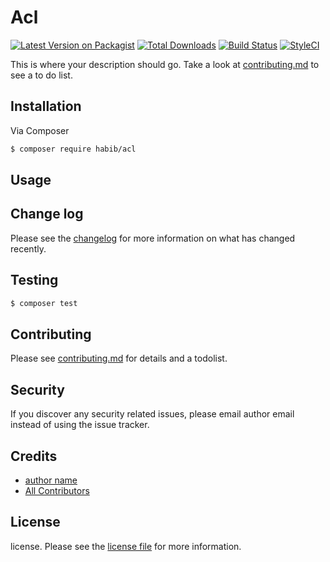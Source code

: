 # Acl

[![Latest Version on Packagist][ico-version]][link-packagist]
[![Total Downloads][ico-downloads]][link-downloads]
[![Build Status][ico-travis]][link-travis]
[![StyleCI][ico-styleci]][link-styleci]

This is where your description should go. Take a look at [contributing.md](contributing.md) to see a to do list.

## Installation

Via Composer

``` bash
$ composer require habib/acl
```

## Usage

## Change log

Please see the [changelog](changelog.md) for more information on what has changed recently.

## Testing

``` bash
$ composer test
```

## Contributing

Please see [contributing.md](contributing.md) for details and a todolist.

## Security

If you discover any security related issues, please email author email instead of using the issue tracker.

## Credits

- [author name][link-author]
- [All Contributors][link-contributors]

## License

license. Please see the [license file](license.md) for more information.

[ico-version]: https://img.shields.io/packagist/v/habib/acl.svg?style=flat-square
[ico-downloads]: https://img.shields.io/packagist/dt/habib/acl.svg?style=flat-square
[ico-travis]: https://img.shields.io/travis/habib/acl/master.svg?style=flat-square
[ico-styleci]: https://styleci.io/repos/12345678/shield

[link-packagist]: https://packagist.org/packages/habib/acl
[link-downloads]: https://packagist.org/packages/habib/acl
[link-travis]: https://travis-ci.org/habib/acl
[link-styleci]: https://styleci.io/repos/12345678
[link-author]: https://github.com/habib
[link-contributors]: ../../contributors

